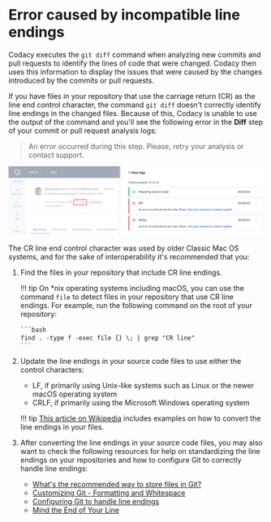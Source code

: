 # Error caused by incompatible line endings

Codacy executes the `git diff` command when analyzing new commits and pull requests to identify the lines of code that were changed. Codacy then uses this information to display the issues that were caused by the changes introduced by the commits or pull requests.

If you have files in your repository that use the carriage return (CR) as the line end control character, the command `git diff` doesn't correctly identify line endings in the changed files. Because of this, Codacy is unable to use the output of the command and you'll see the following error in the **Diff** step of your commit or pull request analysis logs:

> An error occurred during this step. Please, retry your analysis or contact support.

![Viewing the analysis logs](images/error-line-endings.png)

The CR line end control character was used by older Classic Mac OS systems, and for the sake of interoperability it's recommended that you:

1.  Find the files in your repository that include CR line endings.

    !!! tip
        On *nix operating systems including macOS, you can use the command `file` to detect files in your repository that use CR line endings. For example, run the following command on the root of your repository:

        ```bash
        find . -type f -exec file {} \; | grep "CR line"
        ```

1.  Update the line endings in your source code files to use either the control characters:

    -   LF, if primarily using Unix-like systems such as Linux or the newer macOS operating system
    -   CRLF, if primarily using the Microsoft Windows operating system

    !!! tip
        [This article on Wikipedia](https://en.wikipedia.org/wiki/Newline#Conversion_between_newline_formats) includes examples on how to convert the line endings in your files.

1.  After converting the line endings in your source code files, you may also want to check the following resources for help on standardizing the line endings on your repositories and how to configure Git to correctly handle line endings:

    -   [What's the recommended way to store files in Git?](https://git-scm.com/docs/gitfaq#Documentation/gitfaq.txt-What8217stherecommendedwaytostorefilesinGit)
    -   [Customizing Git - Formatting and Whitespace](https://git-scm.com/book/en/Customizing-Git-Git-Configuration#_formatting_and_whitespace)
    -   [Configuring Git to handle line endings](https://docs.github.com/en/get-started/getting-started-with-git/configuring-git-to-handle-line-endings)
    -   [Mind the End of Your Line](https://adaptivepatchwork.com/2012/03/01/mind-the-end-of-your-line/)
